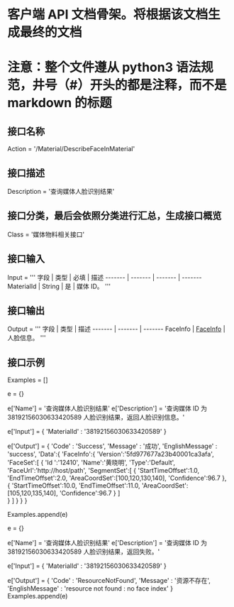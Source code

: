 # 客户端 API 文档骨架。将根据该文档生成最终的文档
# 注意：整个文件遵从 python3 语法规范，井号（#）开头的都是注释，而不是 markdown 的标题
## 接口名称
Action = '/Material/DescribeFaceInMaterial'

## 接口描述
Description = '查询媒体人脸识别结果'

## 接口分类，最后会依照分类进行汇总，生成接口概览
Class = '媒体物料相关接口'

## 接口输入
Input = '''
字段 | 类型 | 必填 | 描述
------- | ------- | ------- | -------
MaterialId | String | 是 | 媒体 ID。 
'''

## 接口输出
Output = '''
字段 | 类型 | 描述
------- | ------- | -------
FaceInfo | [FaceInfo](../复杂结构.md#FaceInfo) | 人脸信息。
'''

## 接口示例
Examples = []

e = {}

e['Name'] = '查询媒体人脸识别结果'
e['Description'] = '查询媒体 ID 为 38192156030633420589 人脸识别结果，返回人脸识别信息。'

e['Input'] = {
	'MaterialId' : '38192156030633420589'
}

e['Output'] = {
    'Code' : 'Success',
	'Message' : '成功',
	'EnglishMessage' : 'success',
	'Data':{
	    'FaceInfo':{
        'Version':'5fd977677a23b40001ca3afa',
        'FaceSet':[
              {
                'Id ':'12410',
                'Name':'黄晓明',
                'Type':'Default',
                'FaceUrl':'http://host/path',
                'SegmentSet':[
                    {
                        'StartTimeOffset':1.0,
                        'EndTimeOffset':2.0,
                        'AreaCoordSet':[100,120,130,140],
                        'Confidence':96.7
                    },
                    {    'StartTimeOffset':10.0,
                         'EndTimeOffset':11.0,
                         'AreaCoordSet':[105,120,135,140],
                         'Confidence':96.7
                     }
                ]  
              }
          ]
       }
	}
}

Examples.append(e)


e = {}

e['Name'] = '查询媒体人脸识别结果'
e['Description'] = '查询媒体 ID 为 38192156030633420589 人脸识别结果，返回失败。'

e['Input'] = {
	'MaterialId' : '38192156030633420589'
}

e['Output'] = {
	'Code' : 'ResourceNotFound',
	'Message' : '资源不存在',
	'EnglishMessage' : 'resource not found : no face index'
}
Examples.append(e)
